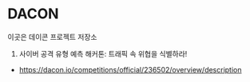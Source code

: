 # DACON
이곳은 데이콘 프로젝트 저장소

1. 사이버 공격 유형 예측 해커톤: 트래픽 속 위협을 식별하라!
  - https://dacon.io/competitions/official/236502/overview/description
